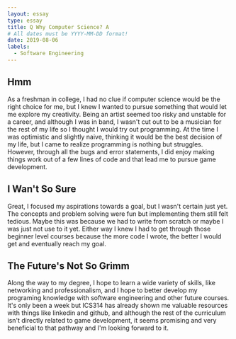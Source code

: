 ```yaml
---
layout: essay
type: essay
title: Q Why Computer Science? A
# All dates must be YYYY-MM-DD format!
date: 2019-08-06
labels:
  - Software Engineering
---
```


## Hmm

As a freshman in college, I had no clue if computer science would be the right choice for me, but I knew I wanted to pursue
something that would let me explore my creativity. Being an artist seemed too risky and unstable for a career, and although
I was in band, I wasn't cut out to be a musician for the rest of my life so I thought I would try out programming. At the
time I was optimistic and slightly naive, thinking it would be the best decision of my life, but I came to realize 
programming is nothing but struggles. However, through all the bugs and error statements, I did enjoy making things work
out of a few lines of code and that lead me to pursue game development. 

## I Wan't So Sure

Great, I focused my aspirations towards a goal, but I wasn't certain just yet. The concepts and problem solving were fun
but implementing them still felt tedious. Maybe this was because we had to write from scratch or maybe I was just not use
to it yet. Either way I knew I had to get through those beginner level courses because the more code I wrote, the better
I would get and eventually reach my goal.

## The Future's Not So Grimm

Along the way to my degree, I hope to learn a wide variety of skills, like networking and professionalism, and I hope to
better develop my programing knowledge with software engineering and other future courses. It's only been a week but 
ICS314 has already shown me valuable resources with things like linkedin and github, and although the rest of the
curriculum isn't directly related to game development, it seems promising and very beneficial to that pathway and I'm
looking forward to it. 
